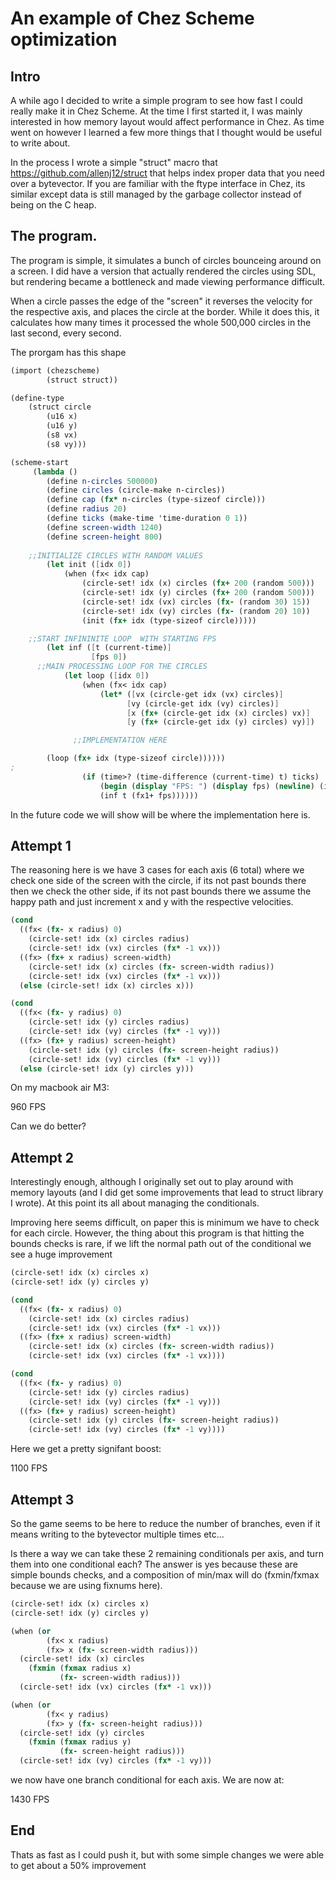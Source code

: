 # An example of Chez Scheme optimization

## Intro 
A while ago I decided to write a simple program to see how fast I could really make it in Chez Scheme. At the time I first started it, I was mainly interested in how memory layout would affect performance in Chez. As time went on however I learned a few more things that I thought would be useful to write about.

In the process I wrote a simple "struct" macro that https://github.com/allenj12/struct that helps index proper data that you need over a bytevector. If you are familiar with the ftype interface in Chez, its similar except data is still managed by the garbage collector instead of being on the C heap. 

## The program.
The program is simple, it simulates a bunch of circles bounceing around on a screen. I did have a version that actually rendered the circles using SDL, but rendering became a bottleneck and made viewing performance difficult.

When a circle passes the edge of the "screen" it reverses the velocity for the respective axis, and places the circle at the border. While it does this, it calculates how many times it processed the whole 500,000 circles in the last second, every second. 

The prorgam has this shape

```scheme
(import (chezscheme)
		(struct struct))

(define-type
	(struct circle
		(u16 x)
		(u16 y)
		(s8 vx)
		(s8 vy)))

(scheme-start
	 (lambda ()
	 	(define n-circles 500000)
	 	(define circles (circle-make n-circles))
		(define cap (fx* n-circles (type-sizeof circle)))
		(define radius 20)
		(define ticks (make-time 'time-duration 0 1))
		(define screen-width 1240)
		(define screen-height 800)
		
    ;;INITIALIZE CIRCLES WITH RANDOM VALUES
		(let init ([idx 0])
			(when (fx< idx cap)
				(circle-set! idx (x) circles (fx+ 200 (random 500)))
				(circle-set! idx (y) circles (fx+ 200 (random 500)))
				(circle-set! idx (vx) circles (fx- (random 30) 15))
				(circle-set! idx (vy) circles (fx- (random 20) 10))
				(init (fx+ idx (type-sizeof circle)))))

    ;;START INFININITE LOOP  WITH STARTING FPS
		(let inf ([t (current-time)]
				  [fps 0])
      ;;MAIN PROCESSING LOOP FOR THE CIRCLES
			(let loop ([idx 0])
				(when (fx< idx cap)
					(let* ([vx (circle-get idx (vx) circles)]
						  [vy (circle-get idx (vy) circles)]
						  [x (fx+ (circle-get idx (x) circles) vx)]
						  [y (fx+ (circle-get idx (y) circles) vy)])

              ;;IMPLEMENTATION HERE

        (loop (fx+ idx (type-sizeof circle))))))
;
				(if (time>? (time-difference (current-time) t) ticks)
					(begin (display "FPS: ") (display fps) (newline) (inf (current-time) 0))
					(inf t (fx1+ fps))))))
```

In the future code we will show will be where the implementation here is.


## Attempt 1

The reasoning here is we have 3 cases for each axis (6 total) where we check one side of the screen with the circle, if its not past bounds there then we check the other side, if its not past bounds there we assume the happy path and just increment x and y with the respective velocities.

```scheme
(cond
  ((fx< (fx- x radius) 0)
    (circle-set! idx (x) circles radius)
    (circle-set! idx (vx) circles (fx* -1 vx)))
  ((fx> (fx+ x radius) screen-width)
    (circle-set! idx (x) circles (fx- screen-width radius))
    (circle-set! idx (vx) circles (fx* -1 vx)))
  (else (circle-set! idx (x) circles x)))

(cond
  ((fx< (fx- y radius) 0)
    (circle-set! idx (y) circles radius)
    (circle-set! idx (vy) circles (fx* -1 vy)))
  ((fx> (fx+ y radius) screen-height)
    (circle-set! idx (y) circles (fx- screen-height radius))
    (circle-set! idx (vy) circles (fx* -1 vy)))
  (else (circle-set! idx (y) circles y)))
```

On my macbook air M3:

960 FPS

Can we do better?

## Attempt 2

Interestingly enough, although I originally set out to play around with memory layouts (and I did get some improvements that lead to struct library I wrote). At this point its all about managing the conditionals.

Improving here seems difficult, on paper this is minimum we have to check for each circle. However, the thing about this program is that hitting the bounds checks is rare, if we lift the normal path out of the conditional we see a huge improvement

```scheme
(circle-set! idx (x) circles x)
(circle-set! idx (y) circles y)

(cond
  ((fx< (fx- x radius) 0)
    (circle-set! idx (x) circles radius)
    (circle-set! idx (vx) circles (fx* -1 vx)))
  ((fx> (fx+ x radius) screen-width)
    (circle-set! idx (x) circles (fx- screen-width radius))
    (circle-set! idx (vx) circles (fx* -1 vx))))

(cond
  ((fx< (fx- y radius) 0)
    (circle-set! idx (y) circles radius)
    (circle-set! idx (vy) circles (fx* -1 vy)))
  ((fx> (fx+ y radius) screen-height)
    (circle-set! idx (y) circles (fx- screen-height radius))
    (circle-set! idx (vy) circles (fx* -1 vy))))
```

Here we get a pretty signifant boost: 

1100 FPS

## Attempt 3

So the game seems to be here to reduce the number of branches, even if it means writing to the bytevector multiple times etc...

Is there a way we can take these 2 remaining conditionals per axis, and turn them into one conditional each? The answer is yes because these are simple bounds checks, and a composition of min/max will do (fxmin/fxmax because we are using fixnums here).

```scheme
(circle-set! idx (x) circles x)
(circle-set! idx (y) circles y)

(when (or 
        (fx< x radius)
        (fx> x (fx- screen-width radius)))
  (circle-set! idx (x) circles
    (fxmin (fxmax radius x)
           (fx- screen-width radius)))
  (circle-set! idx (vx) circles (fx* -1 vx)))

(when (or 
        (fx< y radius)
        (fx> y (fx- screen-height radius)))
  (circle-set! idx (y) circles
    (fxmin (fxmax radius y)
           (fx- screen-height radius)))
  (circle-set! idx (vy) circles (fx* -1 vy)))
```

we now have one branch conditional for each axis. We are now at:

1430 FPS

## End
Thats as fast as I could push it, but with some simple changes we were able to get about a 50% improvement
